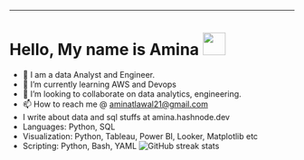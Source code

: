 <hr>
<h1>Hello, My name is Amina <img src="https://raw.githubusercontent.com/MartinHeinz/MartinHeinz/master/wave.gif" width="40px"></h1>
 
- 👀 I am a data Analyst and Engineer.
- 🌱 I’m currently learning AWS and Devops
- 💞️ I’m looking to collaborate on data analytics, engineering.
- 📫 How to reach me @ aminatlawal21@gmail.com
- I write about data and sql stuffs at amina.hashnode.dev
- Languages: Python, SQL
- Visualization: Python, Tableau, Power BI, Looker, Matplotlib etc
- Scripting: Python, Bash, YAML
 ![GitHub streak stats](https://github-readme-streak-stats.herokuapp.com/?user=Ameenah21&theme=black-ice&hide_border=true&stroke=0000&background=060A0CD0)  

<!---
Ameenah21/Ameenah21 is a ✨ special ✨ repository because its `README.md` (this file) appears on your GitHub profile.
You can click the Preview link to take a look at your changes.
--->
